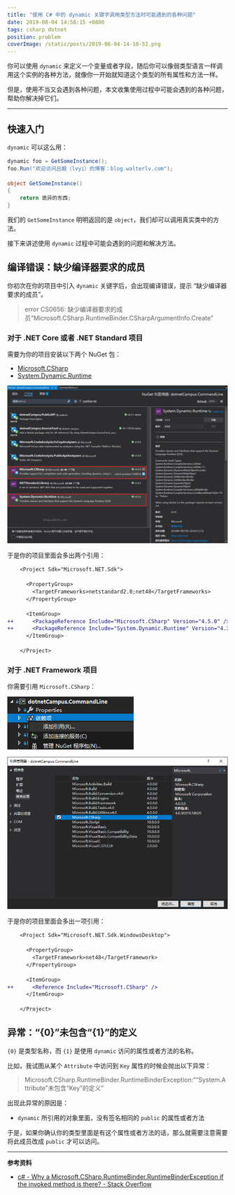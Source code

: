 ```yaml
---
title: "使用 C# 中的 dynamic 关键字调用类型方法时可能遇到的各种问题"
date: 2019-08-04 14:58:15 +0800
tags: csharp dotnet
position: problem
coverImage: /static/posts/2019-08-04-14-10-52.png
---
```


你可以使用 `dynamic` 来定义一个变量或者字段，随后你可以像弱类型语言一样调用这个实例的各种方法，就像你一开始就知道这个类型的所有属性和方法一样。

但是，使用不当又会遇到各种问题，本文收集使用过程中可能会遇到的各种问题，帮助你解决掉它们。

---

<div id="toc"></div>

## 快速入门

`dynamic` 可以这么用：

```csharp
dynamic foo = GetSomeInstance();
foo.Run("欢迎访问吕毅（lvyi）的博客：blog.walterlv.com");

object GetSomeInstance()
{
    return 诡异的东西;
}
```

我们的 `GetSomeInstance` 明明返回的是 `object`，我们却可以调用真实类中的方法。

接下来讲述使用 `dynamic` 过程中可能会遇到的问题和解决方法。

## 编译错误：缺少编译器要求的成员

你初次在你的项目中引入 `dynamic` 关键字后，会出现编译错误，提示 “缺少编译器要求的成员”。

> error CS0656: 缺少编译器要求的成员“Microsoft.CSharp.RuntimeBinder.CSharpArgumentInfo.Create”

### 对于 .NET Core 或者 .NET Standard 项目

需要为你的项目安装以下两个 NuGet 包：

- [Microsoft.CSharp](https://www.nuget.org/packages/Microsoft.CSharp/)
- [System.Dynamic.Runtime](https://www.nuget.org/packages/System.Dynamic.Runtime/)

![引用两个 NuGet 包](/static/posts/2019-08-04-14-10-52.png)

于是你的项目里面会多出两个引用：

```diff
    <Project Sdk="Microsoft.NET.Sdk">

      <PropertyGroup>
        <TargetFrameworks>netstandard2.0;net48</TargetFrameworks>
      </PropertyGroup>

      <ItemGroup>
++      <PackageReference Include="Microsoft.CSharp" Version="4.5.0" />
++      <PackageReference Include="System.Dynamic.Runtime" Version="4.3.0" />
      </ItemGroup>

    </Project>
```

### 对于 .NET Framework 项目

你需要引用 `Microsoft.CSharp`：

![添加引用](/static/posts/2019-08-04-14-02-16.png)

![引用 Microsoft.CSharp](/static/posts/2019-08-04-14-04-08.png)

于是你的项目里面会多出一项引用：

```diff
    <Project Sdk="Microsoft.NET.Sdk.WindowsDesktop">

      <PropertyGroup>
        <TargetFramework>net48</TargetFramework>
      </PropertyGroup>

      <ItemGroup>
++      <Reference Include="Microsoft.CSharp" />
      </ItemGroup>

    </Project>
```

## 异常：“{0}”未包含“{1}”的定义

`{0}` 是类型名称，而 `{1}` 是使用 `dynamic` 访问的属性或者方法的名称。

比如，我试图从某个 `Attribute` 中访问到 `Key` 属性的时候会抛出以下异常：

> Microsoft.CSharp.RuntimeBinder.RuntimeBinderException:““System.Attribute”未包含“Key”的定义”

出现此异常的原因是：

- `dynamic` 所引用的对象里面，没有签名相同的 `public` 的属性或者方法

于是，如果你确认你的类型里面是有这个属性或者方法的话，那么就需要注意需要将此成员改成 `public` 才可以访问。

<!-- ## 异常：绑定动态操作时出现异常

中文版异常：

> Microsoft.CSharp.RuntimeBinder.RuntimeBinderInternalCompilerException:“绑定动态操作时出现异常”

英文版异常：

> Microsoft.CSharp.RuntimeBinder.RuntimeBinderInternalCompilerException:"An unexpected exception occurred while binding a dynamic operation"

![绑定动态操作时出现异常](/static/posts/2019-08-04-13-57-00.png) -->

---

**参考资料**

- [c# - Why a Microsoft.CSharp.RuntimeBinder.RuntimeBinderException if the invoked method is there? - Stack Overflow](https://stackoverflow.com/q/5678608/6233938)

